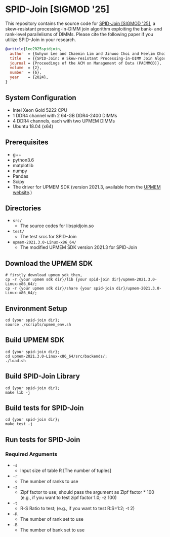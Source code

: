 # SPID-Join \[SIGMOD '25\]

This repository contains the source code for [SPID-Join \[SIGMOD '25\]](https://doi.org/10.1145/3698827), a skew-resistant processing-in-DIMM join algorithm exploiting the bank- and rank-level parallelisms of DIMMs.
Please cite the following paper if you utilize SPID-Join in your research.

```bibtex
@article{lee2025spidjoin,
  author  = {Suhyun Lee and Chaemin Lim and Jinwoo Choi and Heelim Choi and Chan Lee and Yongjun Park and Kwanghyun Park and Hanjun Kim and Youngsok Kim},
  title   = {{SPID-Join: A Skew-resistant Processing-in-DIMM Join Algorithm Exploiting the Bank- and Rank-level Parallelisms of DIMMs}},
  journal = {Proceedings of the ACM on Management of Data (PACMMOD)},
  volume  = {2},
  number  = {6},
  year    = {2024},
}
```

## System Configuration

- Intel Xeon Gold 5222 CPU
- 1 DDR4 channel with 2 64-GB DDR4-2400 DIMMs
- 4 DDR4 channels, each with two UPMEM DIMMs
- Ubuntu 18.04 (x64)

## Prerequisites

- g++
- python3.6
- matplotlib
- numpy
- Pandas
- Scipy
- The driver for UPMEM SDK (version 2021.3, available from the [UPMEM website](https://sdk.upmem.com/).)

## Directories

- `src/`
    - The source codes for libspidjoin.so
- `test/`
    - The test srcs for SPID-Join
- `upmem-2021.3.0-Linux-x86_64/`
    - The modified UPMEM SDK version 2021.3 for SPID-Join

## Download the UPMEM SDK
```
# firstly download upmem sdk then,
cp -r {your upmem sdk dir}/lib {your spid-join dir}/upmem-2021.3.0-Linux-x86_64/;
cp -r {your upmem sdk dir}/share {your spid-join dir}/upmem-2021.3.0-Linux-x86_64/;
```

## Environment Setup
```
cd {your spid-join dir};
source ./scripts/upmem_env.sh
```

## Build UPMEM SDK
```
cd {your spid-join dir};
cd upmem-2021.3.0-Linux-x86_64/src/backends/;
./load.sh
```

## Build SPID-Join Library
```
cd {your spid-join dir};
make lib -j
```

## Build tests for SPID-Join
```
cd {your spid-join dir};
make test -j
```

## Run tests for SPID-Join

### Required Arguments
- `-s`
    - Input size of table R [The number of tuples]
- `-r`    
    - The number of ranks to use
- `-z`    
    - Zipf factor to use; should pass the argument as Zipf factor * 100 (e.g., if you want to test zipf factor 1.0; -z 100)
- `-t`    
    - R-S Ratio to test; (e.g., if you want to test R:S=1:2; -t 2)
- `-R`    
    - The number of rank set to use
- `-B`    
    - The number of bank set to use

